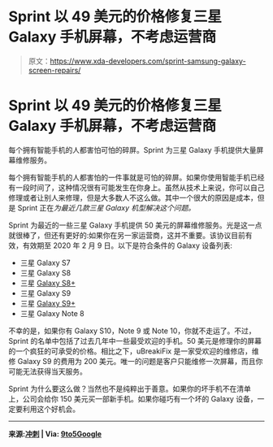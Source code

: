 # Sprint 以 49 美元的价格修复三星 Galaxy 手机屏幕，不考虑运营商

> 原文：<https://www.xda-developers.com/sprint-samsung-galaxy-screen-repairs/>

# Sprint 以 49 美元的价格修复三星 Galaxy 手机屏幕，不考虑运营商

每个拥有智能手机的人都害怕可怕的碎屏。Sprint 为三星 Galaxy 手机提供大量屏幕维修服务。

每个拥有智能手机的人都害怕的一件事就是可怕的碎屏。如果你使用智能手机已经有一段时间了，这种情况很有可能发生在你身上。虽然从技术上来说，你可以自己修理或者让别人来修理，但是大多数人不这么做。其中一个很大的原因是成本，但是 Sprint 正在*为最近几款三星 Galaxy 机型解决这个问题。*

Sprint 为最近的一些三星 Galaxy 手机提供 50 美元的屏幕维修服务。光是这一点就很棒了，但还有更好的:如果你在另一家运营商，这并不重要。该协议目前有效，有效期至 2020 年 2 月 9 日。以下是符合条件的 Galaxy 设备列表:

*   三星 Galaxy S7
*   三星 Galaxy S8
*   三星 [Galaxy S8+](https://forum.xda-developers.com/galaxy-s8+)
*   三星 Galaxy S9
*   三星 [Galaxy S9+](https://forum.xda-developers.com/galaxy-s9-plus)
*   三星 Galaxy Note 8

不幸的是，如果你有 Galaxy S10，Note 9 或 Note 10，你就不走运了。不过，Sprint 的名单中包括了过去几年中一些最受欢迎的手机。50 美元是修理你的屏幕的一个疯狂的可承受的价格。相比之下，uBreakiFix 是一家受欢迎的维修店，维修 Galaxy S9 的费用为 200 美元。唯一的问题是客户只能维修一次屏幕，而且你可能无法获得当天服务。

Sprint 为什么要这么做？当然也不是纯粹出于善意。如果你的坏手机不在清单上，公司会给你 150 美元买一部新手机。如果你碰巧有一个坏的 Galaxy 设备，一定要利用这个好机会。

* * *

**来源:[冲刺](https://www.sprint.com/en/landings/fix-my-screen.html) | Via: [9to5Google](https://9to5google.com/2020/01/23/samsung-galaxy-screen-repair-offer-sprint/)**
